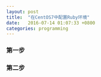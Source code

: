 ```yaml
---
layout: post
title:  "在CentOS7中配置Ruby环境"
date:   2016-07-14 01:07:33 +0800
categories: programming
---
```


### 第一步

### 第二步